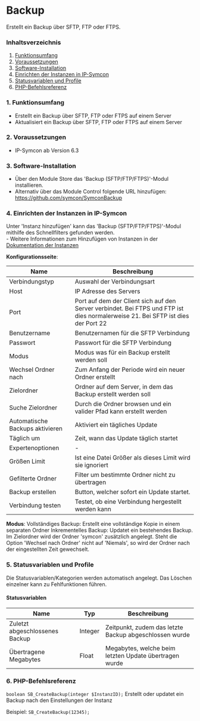# Backup
Erstellt ein Backup über SFTP, FTP oder FTPS.

### Inhaltsverzeichnis

1. [Funktionsumfang](#1-funktionsumfang)
2. [Voraussetzungen](#2-voraussetzungen)
3. [Software-Installation](#3-software-installation)
4. [Einrichten der Instanzen in IP-Symcon](#4-einrichten-der-instanzen-in-ip-symcon)
5. [Statusvariablen und Profile](#5-statusvariablen-und-profile)
6. [PHP-Befehlsreferenz](#5-php-befehlsreferenz)

### 1. Funktionsumfang

* Erstellt ein Backup über SFTP, FTP oder FTPS auf einem Server
* Aktualisiert ein Backup über SFTP, FTP oder FTPS auf einem Server

### 2. Voraussetzungen

- IP-Symcon ab Version 6.3

### 3. Software-Installation

* Über den Module Store das 'Backup (SFTP/FTP/FTPS)'-Modul installieren.
* Alternativ über das Module Control folgende URL hinzufügen: https://github.com/symcon/SymconBackup

### 4. Einrichten der Instanzen in IP-Symcon

 Unter 'Instanz hinzufügen' kann das 'Backup (SFTP/FTP/FTPS)'-Modul mithilfe des Schnellfilters gefunden werden.  
	- Weitere Informationen zum Hinzufügen von Instanzen in der [Dokumentation der Instanzen](https://www.symcon.de/service/dokumentation/konzepte/instanzen/#Instanz_hinzufügen)

__Konfigurationsseite__:

Name                            | Beschreibung
------------------------------- | ------------------
Verbindungstyp                  | Auswahl der Verbindungsart
Host                            | IP Adresse des Servers
Port                            | Port auf dem der Client sich auf den Server verbindet. Bei FTPS und FTP ist dies normalerweise 21. Bei SFTP ist dies der Port 22
Benutzername                    | Benutzernamen für die SFTP Verbindung 
Passwort                        | Passwort für die SFTP Verbindung 
Modus                           | Modus was für ein Backup erstellt werden soll 
Wechsel Ordner nach             | Zum Anfang der Periode wird ein neuer Ordner erstellt
Zielordner                      | Ordner auf dem Server, in dem das Backup erstellt werden soll
Suche Zielordner                | Durch die Ordner browsen und ein valider Pfad kann erstellt werden
Automatische Backups aktivieren | Aktiviert ein tägliches Update
Täglich um                      | Zeit, wann das Update täglich startet  
Expertenoptionen                | -
Größen Limit                    | Ist eine Datei Größer als dieses Limit wird sie ignoriert
Gefilterte Ordner               | Filter um bestimmte Ordner nicht zu übertragen
Backup erstellen                | Button, welcher sofort ein Update startet. 
Verbindung testen               | Testet, ob eine Verbindung hergestellt werden kann

__Modus__: 
Vollständiges Backup: Erstellt eine vollständige Kopie in einem separaten Ordner 
Inkrementelles Backup: Updatet ein bestehendes Backup. Im Zielordner wird der Ordner 'symcon' zusätzlich angelegt. 
Steht die Option 'Wechsel nach Ordner' nicht auf 'Niemals', so wird der Ordner nach der eingestellten Zeit gewechselt. 

### 5. Statusvariablen und Profile

Die Statusvariablen/Kategorien werden automatisch angelegt. Das Löschen einzelner kann zu Fehlfunktionen führen.

#### Statusvariablen

Name                           | Typ     | Beschreibung
------------------------------ | ------- | ------------
Zuletzt abgeschlossenes Backup | Integer | Zeitpunkt, zudem das letzte Backup abgeschlossen wurde
Übertragene Megabytes          | Float   | Megabytes, welche beim letzten Update übertragen wurde 

### 6. PHP-Befehlsreferenz

`boolean SB_CreateBackup(integer $InstanzID);`
Erstellt oder updatet ein Backup nach den Einstellungen der Instanz

Beispiel:
`SB_CreateBackup(12345);`
